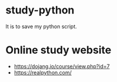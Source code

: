 # study-python
It is to save my python script.



# Online study website
* https://dojang.io/course/view.php?id=7
* https://realpython.com/
